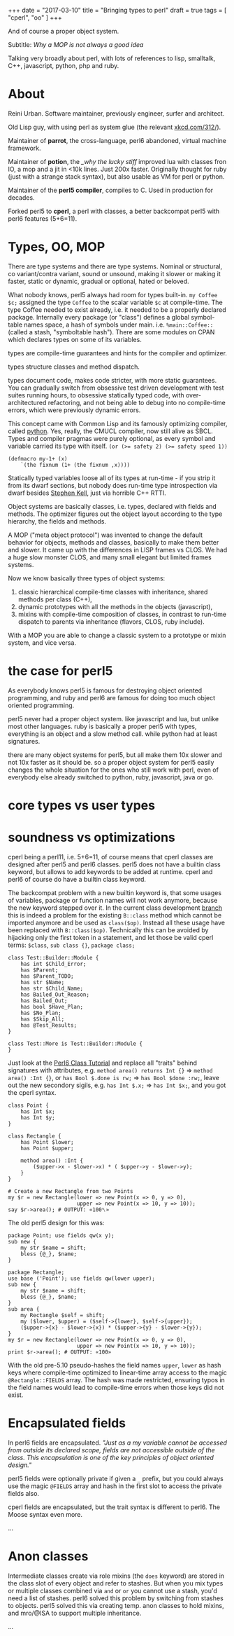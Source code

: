 +++
date = "2017-03-10"
title = "Bringing types to perl"
draft = true
tags = [ "cperl", "oo" ]
+++

And of course a proper object system.

Subtitle: *Why a MOP is not always a good idea*

Talking very broadly about perl, with lots of references to lisp,
smalltalk, C++, javascript, python, php and ruby.

# About

Reini Urban. Software maintainer, previously engineer, surfer and architect.

Old Lisp guy, with using perl as system glue (the relevant
[xkcd.com/312/](https://www.explainxkcd.com/wiki/index.php/312:_With_Apologies_to_Robert_Frost)).

Maintainer of **parrot**, the cross-language, perl6 abandoned, virtual
machine framework.

Maintainer of **potion**, the *_why the lucky stiff* improved lua with
classes fron IO, a mop and a jit in <10k lines. Just 200x
faster. Originally thought for ruby (just with a strange stack
syntax), but also usable as VM for perl or python.

Maintainer of the **perl5 compiler**, compiles to C. Used in production
for decades.

Forked perl5 to **cperl**, a perl with classes, a better backcompat
perl5 with perl6 features (5+6=11).

# Types, OO, MOP

There are type systems and there are type systems.  Nominal or
structural, co variant/contra variant, sound or unsound, making it
slower or making it faster, static or dynamic, gradual or optional,
hated or beloved.

What nobody knows, perl5 always had room for types built-in.
`my Coffee $c;` assigned the type `Coffee` to the scalar variable `$c` at
compile-time. The type Coffee needed to exist already, i.e. it needed
to be a properly declared package. Internally every package (or "class")
defines a global symbol-table names space, a hash of symbols under main.
i.e. `%main::Coffee::` (called a stash, "symboltable hash").
There are some modules on CPAN which declares types on some of its variables.

types are compile-time guarantees and hints for the compiler and optimizer.

types structure classes and method dispatch.

types document code, makes code stricter, with more static
guarantees. You can gradually switch from obsessive test driven
development with test suites running hours, to obsessive statically
typed code, with over-architectured refactoring, and not being able to
debug into no compile-time errors, which were previously dynamic
errors.

This concept came with Common Lisp and its famously optimizing
compiler, called [python](http://www.sbcl.org/manual/#Handling-of-Types).
Yes, really, the CMUCL compiler, now still alive as SBCL. Types and compiler
pragmas were purely optional, as every symbol and variable carried its
type with itself.  `(or (>= safety 2) (>= safety speed 1))`

    (defmacro my-1+ (x)
        `(the fixnum (1+ (the fixnum ,x))))

Statically typed variables loose all of its types at run-time - if you
strip it from its dwarf sections, but nobody does run-time type
introspection via dwarf besides [Stephen Kell](https://www.cl.cam.ac.uk/~srk31/), just via horrible C++
RTTI.

Object systems are basically classes, i.e. types, declared with fields
and methods. The optimizer figures out the object layout according to
the type hierarchy, the fields and methods.

A MOP ("meta object protocol") was invented to change the default
behavior for objects, methods and classes, basically to make them
better and slower.  It came up with the differences in LISP frames vs
CLOS. We had a huge slow monster CLOS, and many small elegant but
limited frames systems.

Now we know basically three types of object systems:
1. classic hierarchical compile-time classes with inheritance,
shared methods per class (C++),
2. dynamic prototypes with all the methods in the objects (javascript),
3. mixins with compile-time composition of classes, in
contrast to run-time dispatch to parents via inheritance (flavors,
CLOS, ruby include).

With a MOP you are able to change a classic system to a prototype or mixin
system, and vice versa.

# the case for perl5

As everybody knows perl5 is famous for destroying object oriented
programming, and ruby and perl6 are famous for doing too much object
oriented programming.

perl5 never had a proper object system. like javascript and lua, but
unlike most other languages. ruby is basically a proper perl5 with
types, everything is an object and a slow method call. while python
had at least signatures.

there are many object systems for perl5, but all make them 10x slower
and not 10x faster as it should be.  so a proper object system for
perl5 easily changes the whole situation for the ones who still work
with perl, even of everybody else already switched to python, ruby,
javascript, java or go.

# core types vs user types



# soundness vs optimizations


cperl being a perl11, i.e. 5+6=11, of course means that cperl classes
are designed after perl5 and perl6 classes. perl5 does not have a
builtin class keyword, but allows to add keywords to be added at
runtime. cperl and perl6 of course do have a builtin class keyword.

The backcompat problem with a new builtin keyword is, that some usages
of variables, package or function names will not work anymore, because
the new keyword stepped over it. In the current class development
[branch](https://github.com/perl11/cperl/commits/featurex/gh16-multi)
this is indeed a problem for the existing `B::class` method which
cannot be imported anymore and be used as `class($op)`. Instead all
these usage have been replaced with `B::class($op)`.
Technically this can be avoided by hijacking only the first token
in a statement, and let those be valid cperl terms:
`$class`, `sub class {}`, `package class;`

    class Test::Builder::Module {
        has int $Child_Error;
        has $Parent;
        has $Parent_TODO;
        has str $Name;
        has str $Child_Name;
        has Bailed_Out_Reason;
        has Bailed_Out;
        has bool $Have_Plan;
        has $No_Plan;
        has $Skip_All;
        has @Test_Results;
    }

    class Test::More is Test::Builder::Module {
    }

Just look at the
[Perl6 Class Tutorial](https://docs.perl6.org/language/classtut) and
replace all "traits" behind signatures with attributes, e.g.  `method
area() returns Int {}` => `method area() :Int {}`, or `has Bool $.done
is rw;` => `has Bool $done :rw;`, leave out the new secondory sigils,
e.g. `has Int $.x;` => `has Int $x;`, and you got the cperl syntax.

    class Point {
        has Int $x;
        has Int $y;
    }
     
    class Rectangle {
        has Point $lower;
        has Point $upper;
     
        method area() :Int {
            ($upper->x - $lower->x) * ( $upper->y - $lower->y);
        }
    }
 
    # Create a new Rectangle from two Points
    my $r = new Rectangle(lower => new Point(x => 0, y => 0),
                          upper => new Point(x => 10, y => 10));
    say $r->area(); # OUTPUT: «100␤» 

The old perl5 design for this was:

    package Point; use fields qw(x y);
    sub new {
        my str $name = shift;
        bless {@_}, $name;
    }
    
    package Rectangle;
    use base ('Point'); use fields qw(lower upper);
    sub new {
        my str $name = shift;
        bless {@_}, $name;
    }
    sub area {
        my Rectangle $self = shift;
        my ($lower, $upper) = ($self->{lower}, $self->{upper});
        ($upper->{x} - $lower->{x}) * ($upper->{y} - $lower->{y});
    }
    my $r = new Rectangle(lower => new Point(x => 0, y => 0),
                          upper => new Point(x => 10, y => 10));
    print $r->area(); # OUTPUT: «100» 

With the old pre-5.10 pseudo-hashes the field names `upper`, `lower`
as hash keys where compile-time optimized to linear-time array access
to the magic `@Rectangle::FIELDS` array.  The hash was made restricted,
ensuring typos in the field names would lead to compile-time errors
when those keys did not exist.

# Encapsulated fields

In perl6 fields are encapsulated. *"Just as a my variable cannot be
accessed from outside its declared scope, fields are not accessible
outside of the class. This encapsulation is one of the key principles
of object oriented design."*

perl5 fields were optionally private if given a `_` prefix, but you
could always use the magic `@FIELDS` array and hash in the first slot
to access the private fields also.

cperl fields are encapsulated, but the trait syntax is different to perl6.
The Moose syntax even more.

...

# Anon classes

Intermediate classes create via role mixins (the `does` keyword) are
stored in the class slot of every object and refer to stashes.
But when you mix types or multiple classes combined via `and` or
`or` you cannot use a stash, you'd need a list of stashes.
perl6 solved this problem by switching from stashes to objects.
perl5 solved this via creating temp. anon classes to hold mixins, and
mro/@ISA to support multiple inheritance.

...

